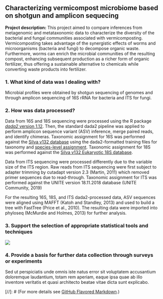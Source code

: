 ## Characterizing vermicompost microbiome based on shotgun and amplicon sequecing

**Project description:** This project aimed to compare inferences from metagenomic and metataxonomic 
data to characterize the diversity of the bacterial and fungal communities associated with vermicomposting.
Vermicomposting takes advantage of the synergistic effects of worms and microorganisms (bacteria and fungi) 
to decompose organic waste. Furthermore, worms can enrich the microbial communities of the resulting compost,
enhancing subsequent production as a richer form of organic fertilizer, thus offering a sustainable alternative 
to chemicals while converting waste products into fertilizer. 


### 1. What kind of data was I dealing with?

Microbial profiles were obtained by shotgun sequencing of genomes and through amplicon sequencing of 16S rRNA for bacteria and ITS for fungi.


### 2. How was data processed?

Data from 16S and 18S sequencing were processed using the R package [*dada2* version 1.12](https://www.nature.com/articles/nmeth.3869). 
Then, the standard dada2 pipeline was applied to perform amplicon sequence variant (ASV)
inference, merge paired reads, and identify chimeras. Taxonomic assignment for 16S was
performed against the [Silva v132 database](https://doi.org/10.1093/nar/gks1219) using the dada2-formatted
training files for taxonomy and [species-level assignment](https://zenodo.org/record/1172783#.Y4l5PuzMI6A). Taxonomic
assignment for 18S was performed against the [Silva v132 Eukaryotic 18S database](https://zenodo.org/record/1447330#.Y4l5jOzMI6A).

Data from ITS sequencing were processed differently due to the variable size of the ITS region.
Raw reads from ITS sequencing were first subject to adapter trimming by cutadapt version
2.3 (Martin, 2011) which removed primer sequences due to read-through. Taxonomic assignment for ITS was performed
against the UNITE version 18.11.2018 database (UNITE Community, 2019)

For the resulting 16S, 18S, and ITS dada2-processed data, ASV sequences were aligned using
MAFFT (Katoh and Standley, 2013) and used to build a tree with FastTree (Price et al., 2010). The resulting data were imported into phyloseq
(McMurdie and Holmes, 2013) for further analysis.

### 3. Support the selection of appropriate statistical tools and techniques

<img src="images/dummy_thumbnail.jpg?raw=true"/>

### 4. Provide a basis for further data collection through surveys or experiments

Sed ut perspiciatis unde omnis iste natus error sit voluptatem accusantium doloremque laudantium, totam rem aperiam, eaque ipsa quae ab illo inventore veritatis et quasi architecto beatae vitae dicta sunt explicabo. 

[//]: # (For more details see [GitHub Flavored Markdown](https://guides.github.com/features/mastering-markdown/).)
